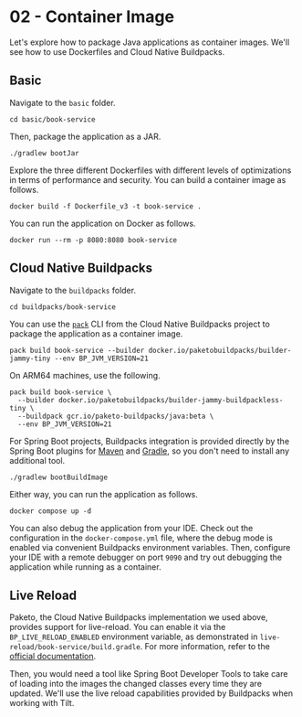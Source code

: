 # 02 - Container Image

Let's explore how to package Java applications as container images. We'll see how to use Dockerfiles and Cloud Native Buildpacks.

## Basic

Navigate to the `basic` folder.

```shell
cd basic/book-service
```

Then, package the application as a JAR.

```shell
./gradlew bootJar
```

Explore the three different Dockerfiles with different levels of optimizations in terms of performance and security. You can build a container image as follows.

```shell
docker build -f Dockerfile_v3 -t book-service .
```

You can run the application on Docker as follows.

```shell
docker run --rm -p 8080:8080 book-service
```

## Cloud Native Buildpacks

Navigate to the `buildpacks` folder.

```shell
cd buildpacks/book-service
```

You can use the [`pack`](https://buildpacks.io/docs/tools/pack/) CLI from the Cloud Native Buildpacks project to package the application as a container image.

```shell
pack build book-service --builder docker.io/paketobuildpacks/builder-jammy-tiny --env BP_JVM_VERSION=21
```

On ARM64 machines, use the following.

```shell
pack build book-service \
  --builder docker.io/paketobuildpacks/builder-jammy-buildpackless-tiny \
  --buildpack gcr.io/paketo-buildpacks/java:beta \
  --env BP_JVM_VERSION=21
```

For Spring Boot projects, Buildpacks integration is provided directly by the Spring Boot plugins for [Maven](https://docs.spring.io/spring-boot/docs/current/maven-plugin/reference/htmlsingle/#build-image) and [Gradle](https://docs.spring.io/spring-boot/docs/current/gradle-plugin/reference/htmlsingle/#build-image), so you don't need to install any additional tool.

```shell
./gradlew bootBuildImage
```

Either way, you can run the application as follows.

```shell
docker compose up -d
```

You can also debug the application from your IDE. Check out the configuration in the `docker-compose.yml` file, where the debug mode is enabled via convenient Buildpacks environment variables. Then, configure your IDE with a remote debugger on port `9090` and try out debugging the application while running as a container.

## Live Reload

Paketo, the Cloud Native Buildpacks implementation we used above, provides support for live-reload.
You can enable it via the `BP_LIVE_RELOAD_ENABLED` environment variable, as demonstrated in `live-reload/book-service/build.gradle`. For more information, refer to the [official documentation](https://paketo.io/docs/howto/java/#enable-process-reloading).

Then, you would need a tool like Spring Boot Developer Tools to take care of loading into the images the changed classes every time they are updated. We'll use the live reload capabilities provided by Buildpacks when working with Tilt.
